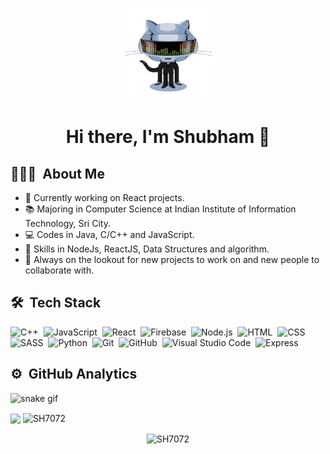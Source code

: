 


<p align="center"><img align='center' src='https://github.com/SH7072/SH7072/blob/main/daftpunktocat-thomas.gif' width='150"'><p>
 
 <h4 align="center"> 
  
 <h1 align="center">Hi there, I'm Shubham 👋</h1>
   
<!--    
![](https://komarev.com/ghpvc/?username=SH7072&style=flat-square) -->

   ## 👨🏻‍💻 &nbsp;About Me
- 🔭 Currently working on React projects.
- 📚 Majoring in Computer Science at Indian Institute of Information Technology, Sri City.
- 💻 Codes in Java, C/C++ and JavaScript.
- 🤹 Skills in NodeJs, ReactJS, Data Structures and algorithm.
- 💬 Always on the lookout for new projects to work on and new people to collaborate with.

## 🛠 &nbsp;Tech Stack
![C++](https://img.shields.io/badge/-C++-05122A?style=flat&color=00599C&logo=C%2B%2B&logoColor=FFFFFF)&nbsp;
![JavaScript](https://img.shields.io/badge/-JavaScript-05122A?style=flat&color=222222&logo=JavaScript&logoColor=F7DF1E)&nbsp;
![React](https://img.shields.io/badge/-React-05122A?style=flat&color=222222&logo=React&logoColor=61DAFB)&nbsp;
![Firebase](https://img.shields.io/badge/-Firebase-05122A?style=flat&color=222222&logo=Firebase&logoColor=FFCA28)&nbsp;
![Node.js](https://img.shields.io/badge/-Node.js-05122A?style=flat&color=339933&logo=Node.js&logoColor=FFFFFF)&nbsp;
![HTML](https://img.shields.io/badge/-HTML-05122A?style=flat&&color=E34F26&logo=HTML5&logoColor=FFFFFF)&nbsp;
![CSS](https://img.shields.io/badge/-CSS-05122A?style=flat&color=1572B6&logo=CSS3&logoColor=FFFFFF)&nbsp;
![SASS](https://img.shields.io/badge/-SASS-05122A?style=flat&&color=CC6699&logo=Sass&logoColor=FFFFFF)&nbsp;
![Python](https://img.shields.io/badge/-Python-05122A?style=flat&color=3776AB&logo=Python&logoColor=FFFFFF)&nbsp;
![Git](https://img.shields.io/badge/-Git-05122A?style=flat&logo=git&color=F05032&logoColor=FFFFFF)&nbsp;
![GitHub](https://img.shields.io/badge/-GitHub-05122A?style=flat&color=181717&logo=GitHub&logoColor=FFFFFF)&nbsp;
![Visual Studio Code](https://img.shields.io/badge/-Visual%20Studio%20Code-05122A?style=flat&color=007ACC&logo=Visual+Studio+Code&logoColor=FFFFFF)&nbsp;
![Express](https://img.shields.io/badge/-Express-05122A?style=flat&color=000000&logo=Express&logoColor=FFFFFF)&nbsp;
   
  
## ⚙️ &nbsp;GitHub Analytics
![snake gif](https://github.com/SH7072/SH7072/blob/output/github-contribution-grid-snake.gif)   
   
   <p>
<img align="center" width="48%" src="https://github-readme-stats.vercel.app/api?username=SH7072&show_icons=true&theme=radical&count_private=true%27"/>
<img align="center" width="48%" src="https://github-readme-streak-stats.herokuapp.com?user=SH7072&count_private=true&theme=radical" alt="SH7072"/>
</p>

 <p align="center"><img align="center" width="40%" src="https://github-readme-stats.vercel.app/api/top-langs/?username=SH7072&count_private=true&theme=radical&layout=compact" alt="SH7072" /></p>
   
<!-- <a href="https://github.com/SH7072">
  <img height="180em" src="https://github-readme-stats-eight-theta.vercel.app/api?username=SH7072&show_icons=true&theme=algolia&count_private=true"/>
</a> -->
</p>


